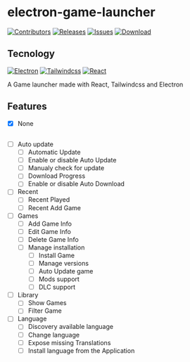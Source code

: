 # electron-game-launcher

[![Contributors](https://img.shields.io/github/contributors/wallaceosmar/electron-game-launcher?style=for-the-badge)](https://github.com/wallaceosmar/electron-game-launcher)
[![Releases](https://img.shields.io/github/v/release/wallaceosmar/electron-game-launcher?style=for-the-badge)](https://github.com/wallaceosmar/electron-game-launcher/releases/latest)
[![Issues](https://img.shields.io/github/issues-raw/wallaceosmar/electron-game-launcher?style=for-the-badge)](https://github.com/wallaceosmar/electron-game-launcher/issues)
[![Download](https://img.shields.io/github/downloads/wallaceosmar/electron-game-launcher/total?style=for-the-badge)](https://github.com/wallaceosmar/electron-game-launcher/releases/latest)

## Tecnology

[![Electron](https://img.shields.io/github/package-json/dependency-version/wallaceosmar/electron-game-launcher/dev/electron?style=for-the-badge)](https://www.electronjs.org/)
[![Tailwindcss](https://img.shields.io/github/package-json/dependency-version/wallaceosmar/electron-game-launcher/dev/tailwindcss?style=for-the-badge)](https://tailwindcss.com/)
[![React](https://img.shields.io/github/package-json/dependency-version/wallaceosmar/electron-game-launcher/react?style=for-the-badge)](https://reactjs.org/)

A Game launcher made with React, Tailwindcss and Electron

## Features

* [X] None

## 
* [ ] Auto update
  * [ ] Automatic Update
  * [ ] Enable or disable Auto Update
  * [ ] Manualy check for update
  * [ ] Download Progress
  * [ ] Enable or disable Auto Download
* [ ] Recent
  * [ ] Recent Played
  * [ ] Recent Add Game
* [ ] Games
  * [ ] Add Game Info
  * [ ] Edit Game Info
  * [ ] Delete Game Info
  * [ ] Manage installation
    * [ ] Install Game
    * [ ] Manage versions
    * [ ] Auto Update game
    * [ ] Mods support
    * [ ] DLC support
* [ ] Library
  * [ ] Show Games
  * [ ] Filter Game
* [ ] Language
  * [ ] Discovery available language
  * [ ] Change language
  * [ ] Expose missing Translations
  * [ ] Install language from the Application